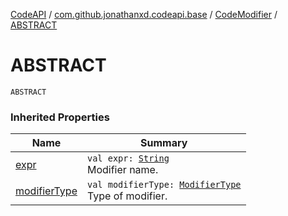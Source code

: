 [CodeAPI](../../index.md) / [com.github.jonathanxd.codeapi.base](../index.md) / [CodeModifier](index.md) / [ABSTRACT](.)

# ABSTRACT

`ABSTRACT`

### Inherited Properties

| Name | Summary |
|---|---|
| [expr](expr.md) | `val expr: `[`String`](https://kotlinlang.org/api/latest/jvm/stdlib/kotlin/-string/index.html)<br>Modifier name. |
| [modifierType](modifier-type.md) | `val modifierType: `[`ModifierType`](../-modifier-type/index.md)<br>Type of modifier. |
